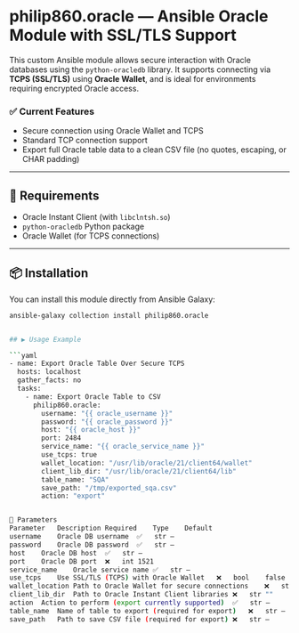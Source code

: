 # philip860.oracle — Ansible Oracle Module with SSL/TLS Support

This custom Ansible module allows secure interaction with Oracle databases using the `python-oracledb` library. It supports connecting via **TCPS (SSL/TLS)** using **Oracle Wallet**, and is ideal for environments requiring encrypted Oracle access.

### ✅ Current Features
- Secure connection using Oracle Wallet and TCPS
- Standard TCP connection support
- Export full Oracle table data to a clean CSV file (no quotes, escaping, or CHAR padding)

---

## 🔧 Requirements

- Oracle Instant Client (with `libclntsh.so`)
- `python-oracledb` Python package
- Oracle Wallet (for TCPS connections)

---

## 📦 Installation

You can install this module directly from Ansible Galaxy:

```bash
ansible-galaxy collection install philip860.oracle


## ▶️ Usage Example

```yaml
- name: Export Oracle Table Over Secure TCPS
  hosts: localhost
  gather_facts: no
  tasks:
    - name: Export Oracle Table to CSV
      philip860.oracle:
        username: "{{ oracle_username }}"
        password: "{{ oracle_password }}"
        host: "{{ oracle_host }}"
        port: 2484
        service_name: "{{ oracle_service_name }}"
        use_tcps: true
        wallet_location: "/usr/lib/oracle/21/client64/wallet"
        client_lib_dir: "/usr/lib/oracle/21/client64/lib"
        table_name: "SQA"
        save_path: "/tmp/exported_sqa.csv"
        action: "export"


🧪 Parameters
Parameter	Description	Required	Type	Default
username	Oracle DB username	✅	str	—
password	Oracle DB password	✅	str	—
host	Oracle DB host	✅	str	—
port	Oracle DB port	❌	int	1521
service_name	Oracle service name	✅	str	—
use_tcps	Use SSL/TLS (TCPS) with Oracle Wallet	❌	bool	false
wallet_location	Path to Oracle Wallet for secure connections	❌	str	""
client_lib_dir	Path to Oracle Instant Client libraries	❌	str	""
action	Action to perform (export currently supported)	✅	str	—
table_name	Name of table to export (required for export)	❌	str	—
save_path	Path to save CSV file (required for export)	❌	str	—